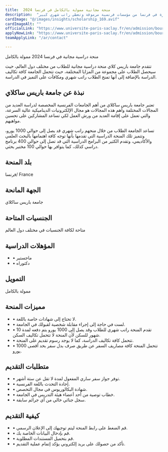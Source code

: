 ```yaml
---
title:  منحة مجانية ممولة بالكامل في فرنسا 2024 
description:  "فرصة ذهبية للحصول علي منحة ضخمة والتي تؤمن تمويل التأشيرة في فرنسا من مؤسسات فرنسية مرموقة وتعطي راتب شهري كبير." 
cardImage: "@/images/insights/scholarship_169.avif" 
cardImageAlt: "" 
officialLink: "https://www.universite-paris-saclay.fr/en/admission/bourses-et-aides-financieres/international-masters-scholarships-program-idex" 
applyNowLink: "https://www.universite-paris-saclay.fr/en/admission/bourses-et-aides-financieres/international-masters-scholarships-program-idex" 
teamApplyLink: "/ar/contact"

---
```


منحة دراسية مجانية في فرنسا 2024 ممولة بالكامل

تتقدم جامعة باريس كلاي منحة دراسية مجانية للطلاب من مختلف دول العالم، حيث سيحصل الطلاب على مجموعة من المزايا المختلفة، حيث تتحمل الجامعة كافة تكاليف الدراسة بالإضافة إلى أنها تمنح الطلاب راتب شهري ومكافآت على التميز في الدراسة.

## نبذة عن جامعة باريس ساكلاي

تعتبر جامعة باريس ساكلاي من أهم الجامعات الفرنسية المخصصة لدراسة العديد من المجالات المختلفة وأهم هذه المجالات هو مجال الإلكترونيات الديناميكية عالية السرعة، والتي تعمل على إقامة العديد من ورش العمل لكي تساعد المشاركين على تحسين مواهبهم.

تساعد الجامعة الطلاب من خلال منحهم راتب شهري قد يصل إلى حوالي 1000 يورو، وتتميز تلك المنحة الدراسية التي تقدمها بأنها توجه كافة اهتمامها بالبحث العلمي والأكاديمي، وتقدم الكثير من البرامج الدراسية التي قد تصل إلى حوالي 400 برنامج دراسي كذلك، كما يتوافر بها حوالي 100 مختبر بحثي.

## بلد المنحة

فرنسا/ France

## الجهة المانحة

جامعة باريس ساكلاي

## الجنسيات المتاحة

متاحة لكافة الجنسيات في مختلف دول العالم

## المؤهلات الدراسية

- • ماجستير
- • دكتوراه

## التمويل

ممولة بالكامل

## مميزات المنحة

- • لا تحتاج إلى شهادات خاصة باللغة.
- • لست في حاجة إلى إجراء مقابلة شخصية لقبولك في الجامعة.
- • تقدم المنحة راتب شهري للطلاب وقد يصل إلى 1000 يورو يتم دفعه لمدة 10 شهور للسكن لأن المنحة لا تتحمل تكاليف السكن.
- • تتحمل كافة تكاليف الدراسة، كما لا يوجد رسوم تقديم على المنحة.
- • تتحمل المنحة كافة مصاريف السفر عن طريق صرف بدل سفر بحد أقصى 1000 يورو.

## متطلبات التقديم

- • توفر جواز سفر ساري المفعول لمدة لا تقل عن ستة أشهر.
- • إجادة التحدث باللغة الفرنسية.
- • شهادة البكالوريوس في مجال التخصص.
- • خطاب توصية من أحد أعضاء هيئة التدريس في الجامعة.
- • سجل جنائي خالي من أي جرائم سابقة.

## كيفية التقديم

- • قم الضغط على رابط المنحة ليتم توجيهك إلى الإعلان الرسمي.
- • قم بإدخال البيانات الخاصة بك.
- • قم بتحميل المستندات المطلوبة.
- • تأكد من حصولك على بريد إلكتروني يؤكد إتمام عملية التقديم.

